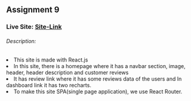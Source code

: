 ## Assignment 9

### Live Site: [Site-Link]('https://fabulous-hamster-50a16b.netlify.app/blogs')

###### Description:
<li>This site is made with React.js </li> 
<li>In this site, there is a homepage where it has a navbar section, image, header, header description and customer reviews </li>
<li>It has review link where it has some reviews data of the users and In dashboard link it has two recharts. </li>
<li>To make this site SPA(single page application), we use React Router. </li>